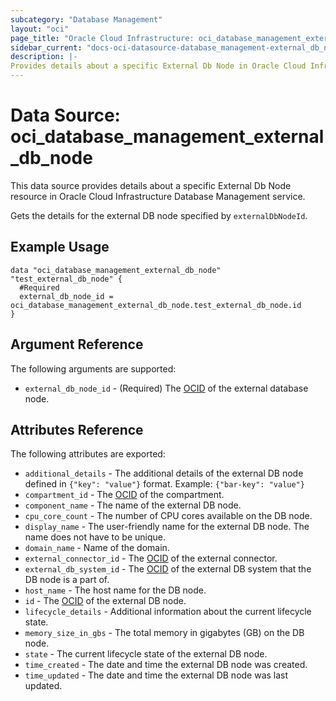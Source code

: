```yaml
---
subcategory: "Database Management"
layout: "oci"
page_title: "Oracle Cloud Infrastructure: oci_database_management_external_db_node"
sidebar_current: "docs-oci-datasource-database_management-external_db_node"
description: |-
Provides details about a specific External Db Node in Oracle Cloud Infrastructure Database Management service
---
```


# Data Source: oci_database_management_external_db_node
This data source provides details about a specific External Db Node resource in Oracle Cloud Infrastructure Database Management service.

Gets the details for the external DB node specified by `externalDbNodeId`.


## Example Usage

```hcl
data "oci_database_management_external_db_node" "test_external_db_node" {
  #Required
  external_db_node_id = oci_database_management_external_db_node.test_external_db_node.id
}
```

## Argument Reference

The following arguments are supported:

* `external_db_node_id` - (Required) The [OCID](https://docs.cloud.oracle.com/iaas/Content/General/Concepts/identifiers.htm) of the external database node.


## Attributes Reference

The following attributes are exported:

* `additional_details` - The additional details of the external DB node defined in `{"key": "value"}` format. Example: `{"bar-key": "value"}`
* `compartment_id` - The [OCID](https://docs.cloud.oracle.com/iaas/Content/General/Concepts/identifiers.htm) of the compartment.
* `component_name` - The name of the external DB node.
* `cpu_core_count` - The number of CPU cores available on the DB node.
* `display_name` - The user-friendly name for the external DB node. The name does not have to be unique.
* `domain_name` - Name of the domain.
* `external_connector_id` - The [OCID](https://docs.cloud.oracle.com/iaas/Content/General/Concepts/identifiers.htm) of the external connector.
* `external_db_system_id` - The [OCID](https://docs.cloud.oracle.com/iaas/Content/General/Concepts/identifiers.htm) of the external DB system that the DB node is a part of.
* `host_name` - The host name for the DB node.
* `id` - The [OCID](https://docs.cloud.oracle.com/iaas/Content/General/Concepts/identifiers.htm) of the external DB node.
* `lifecycle_details` - Additional information about the current lifecycle state.
* `memory_size_in_gbs` - The total memory in gigabytes (GB) on the DB node.
* `state` - The current lifecycle state of the external DB node.
* `time_created` - The date and time the external DB node was created.
* `time_updated` - The date and time the external DB node was last updated.
